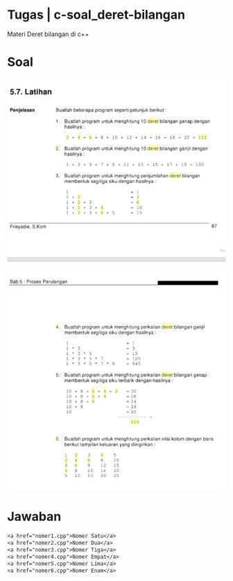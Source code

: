 # Tugas | c-soal_deret-bilangan
Materi Deret bilangan di c++

# Soal
<img src="img/Screenshot_2019-12-19-07-46-57-316_com.android.chrome-picsay.jpg" />

# Jawaban
```
<a href="nomer1.cpp">Nomer Satu</a>
<a href="nomer2.cpp">Nomer Dua</a>
<a href="nomer3.cpp">Nomer Tiga</a>
<a href="nomer4.cpp">Nomer Empat</a>
<a href="nomer5.cpp">Nomer Lima</a>
<a href="nomer6.cpp">Nomer Enam</a>
```
